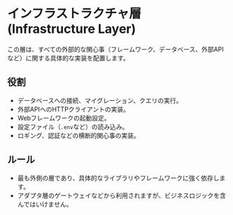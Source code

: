 # インフラストラクチャ層 (Infrastructure Layer)

この層は、すべての外部的な関心事（フレームワーク、データベース、外部APIなど）に関する具体的な実装を配置します。

## 役割

-   データベースへの接続、マイグレーション、クエリの実行。
-   外部APIへのHTTPクライアントの実装。
-   Webフレームワークの起動設定。
-   設定ファイル（`.env`など）の読み込み。
-   ロギング、認証などの横断的関心事の実装。

## ルール

-   最も外側の層であり、具体的なライブラリやフレームワークに強く依存します。
-   アダプタ層のゲートウェイなどから利用されますが、ビジネスロジックを含んではいけません。